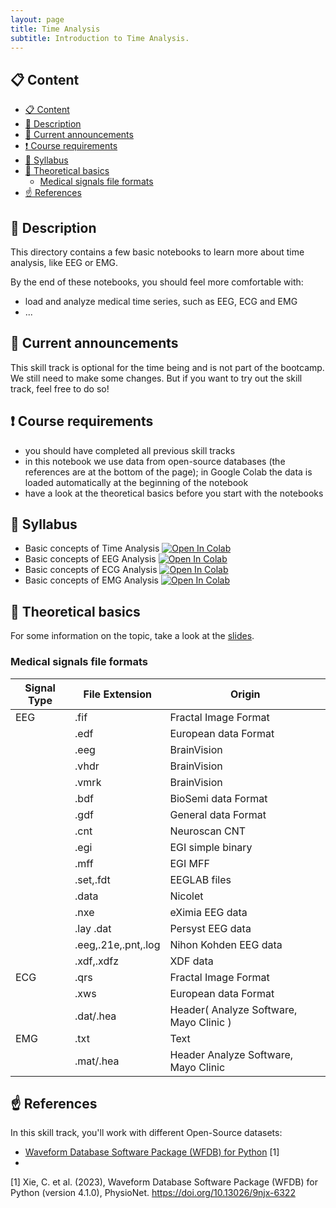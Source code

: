 ```yaml
---
layout: page
title: Time Analysis
subtitle: Introduction to Time Analysis.
---
```


## 📋 Content
- [📋 Content](#-content)
- [📄 Description](#-description)
- [📣 Current announcements](#-current-announcements)
- [❗ Course requirements](#-course-requirements)
- [📒 Syllabus](#-syllabus)
- [📝 Theoretical basics](#-theoretical-basics)
  - [Medical signals file formats](#medical-signals-file-formats)
- [☝️ References](#️-references)


## 📄 Description
This directory contains a few basic notebooks to learn more about time analysis, like EEG or EMG.

By the end of these notebooks, you should feel more comfortable with:

- load and analyze medical time series, such as EEG, ECG and EMG
- ...


## 📣 Current announcements
This skill track is optional for the time being and is not part of the bootcamp. We still need to make some changes. But if you want to try out the skill track, feel free to do so!


## ❗ Course requirements
- you should have completed all previous skill tracks
- in this notebook we use data from open-source databases (the references are at the bottom of the page); in Google Colab the data is loaded automatically at the beginning of the notebook
- have a look at the theoretical basics before you start with the notebooks


## 📒 Syllabus
- Basic concepts of Time Analysis <a href="https://colab.research.google.com/github/University-Clinic-of-Neuroradiology/python-bootcamp/blob/main/notebooks/TimeAnalysis/01_introduction.ipynb"><img src="https://colab.research.google.com/assets/colab-badge.svg" alt="Open In Colab"/></a>
- Basic concepts of EEG Analysis <a href="https://colab.research.google.com/github/University-Clinic-of-Neuroradiology/python-bootcamp/blob/main/notebooks/TimeAnalysis/02_EEG.ipynb.ipynb"><img src="https://colab.research.google.com/assets/colab-badge.svg" alt="Open In Colab"/></a>
- Basic concepts of ECG Analysis <a href="https://colab.research.google.com/github/University-Clinic-of-Neuroradiology/python-bootcamp/blob/main/notebooks/TimeAnalysis/03_ECG.ipynb"><img src="https://colab.research.google.com/assets/colab-badge.svg" alt="Open In Colab"/></a>
- Basic concepts of EMG Analysis <a href="https://colab.research.google.com/github/University-Clinic-of-Neuroradiology/python-bootcamp/blob/main/notebooks/TimeAnalysis/04_EMG.ipynb"><img src="https://colab.research.google.com/assets/colab-badge.svg" alt="Open In Colab"/></a>


## 📝 Theoretical basics
For some information on the topic, take a look at the [slides](https://raw.githack.com/University-Clinic-of-Neuroradiology/python-bootcamp/main/notebooks/TimeAnalysis/slides/TimeAnalysis.slides.html#/).

### Medical signals file formats
| Signal Type | File Extension       | Origin                                         |
|-------------|----------------------|------------------------------------------------|
| EEG         | .fif                 | Fractal Image Format                           |  
|             | .edf                 | European data Format                           |
|             | .eeg                 | BrainVision                                    |
|             | .vhdr                | BrainVision                                    |
|             | .vmrk                | BrainVision                                    |      
|             | .bdf                 | BioSemi data Format                            |
|             | .gdf                 | General data Format                            |
|             | .cnt                 | Neuroscan CNT                                  |
|             | .egi                 | EGI simple binary                              |
|             | .mff                 | EGI MFF                                        |
|             | .set,.fdt            | EEGLAB files                                   |
|             | .data                | Nicolet                                        |
|             | .nxe                 | eXimia EEG data                                |
|             | .lay .dat            | Persyst EEG data                               |
|             | .eeg,.21e,.pnt,.log  | Nihon Kohden EEG data                          |
|             | .xdf,.xdfz           | XDF data                                       |
| ECG         | .qrs                 | Fractal Image Format                           |  
|             | .xws                 | European data Format                           |
|             | .dat/.hea            | Header( Analyze Software, Mayo Clinic )        |
| EMG         | .txt                 | Text                                           |  
|             | .mat/.hea            | Header  Analyze Software, Mayo Clinic          |


## ☝️ References
In this skill track, you'll work with different Open-Source datasets:
- [Waveform Database Software Package (WFDB) for Python](https://physionet.org/content/wfdb-python/4.1.0/) [1]
- 

<a id="1">[1]</a>
Xie, C. et al. (2023),
Waveform Database Software Package (WFDB) for Python (version 4.1.0),
PhysioNet. https://doi.org/10.13026/9njx-6322
